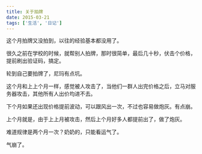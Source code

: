 ```yaml
---
title: 关于拍牌
date: 2015-03-21
tags: ['生活', '日记']
---
```


这个月拍牌又没拍到，以往的经验基本都没用了。

很久之前在学校的时候，就帮别人拍牌，那时很简单，最后几十秒，伏击个价格，提前刷出验证码，搞定。

轮到自己要拍牌了，尼玛有点坑。

这个月和上上个月一样，感觉被人攻击了，当他们一群人出完价格之后，立马对服务器攻击，其他所有人出价均进不去。

下个月如果还出现价格提前波动，可以跟风出一次，不过也容易做炮灰。有点崩。

上个月就是，由于上上月被攻击，然后上个月好多人都提前出了，做了炮灰。

难道规律是两个月一次？奶奶的，只能看运气了。

气崩了。
